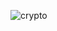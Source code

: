 ![crypto](https://user-images.githubusercontent.com/120770473/235211016-ceb05a59-488f-48d5-b943-e31dfc7795a5.jpg)
